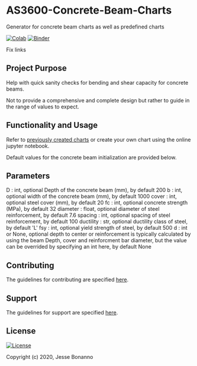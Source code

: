 # AS3600-Concrete-Beam-Charts
 Generator for concrete beam charts as well as predefined charts

[![Colab](https://colab.research.google.com/assets/colab-badge.svg)](https://colab.research.google.com/github/JesseBonanno/IndeterminateBeam/blob/main/docs/examples/simple_demo.ipynb)
[![Binder](https://mybinder.org/badge_logo.svg)](https://mybinder.org/v2/gh/JesseBonanno/IndeterminateBeam/main?filepath=docs%2Fexamples%2Fsimple_demo.ipynb)

Fix links

## Project Purpose

Help with quick sanity checks for bending and shear capacity for concrete beams.

Not to provide a comprehensive and complete design but rather to guide in the range of values to expect.

## Functionality and Usage

Refer to [previously created charts](www.google.com) or create your own chart using the online jupyter notebook.

Default values for the concrete beam initialization are provided below.

Parameters
----------
D : int, optional
    Depth of the concrete beam (mm), by default 200
b : int, optional
    width of the concrete beam (mm), by default 1000
cover : int, optional
    steel cover (mm), by default 20
fc : int, optional
    concrete strength (MPa), by default 32
diameter : float, optional
    diameter of steel reinforcement, by default 7.6
spacing : int, optional
    spacing of steel reinforcement, by default 100
ductility : str, optional
    ductility class of steel, by default 'L'
fsy : int, optional
    yield strength of steel, by default 500
d : int or None, optional
    depth to center or reinforcement is typically calculated
    by using the beam Depth, cover and reinforcment bar diameter,
    but the value can be overrided by specifying an int here,
    by default None

## Contributing

The guidelines for contributing are specified [here](https://github.com/JesseBonanno/IndeterminateBeam/blob/main/CONTRIBUTING.md).

## Support

The guidelines for support are specified [here](https://github.com/JesseBonanno/IndeterminateBeam/blob/main/SUPPORT.md).

## License

[![License](https://img.shields.io/badge/license-MIT-lightgreen.svg)](https://github.com/JesseBonanno/IndeterminateBeam/blob/main/LICENSE.txt)

Copyright (c) 2020, Jesse Bonanno